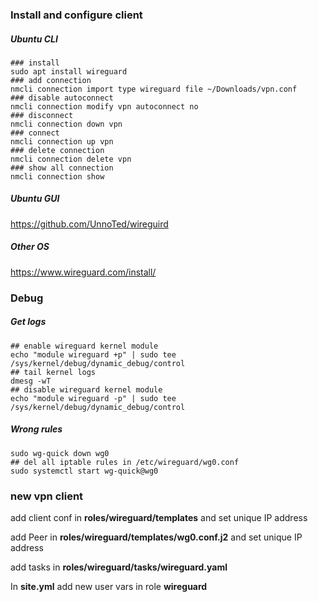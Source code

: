### Install and configure client
##### Ubuntu CLI
```
### install
sudo apt install wireguard
### add connection
nmcli connection import type wireguard file ~/Downloads/vpn.conf
### disable autoconnect
nmcli connection modify vpn autoconnect no
### disconnect
nmcli connection down vpn
### connect
nmcli connection up vpn
### delete connection
nmcli connection delete vpn
### show all connection
nmcli connection show
```
##### Ubuntu GUI
https://github.com/UnnoTed/wireguird

##### Other OS
https://www.wireguard.com/install/

### Debug
##### Get logs
```
## enable wireguard kernel module
echo "module wireguard +p" | sudo tee /sys/kernel/debug/dynamic_debug/control
## tail kernel logs
dmesg -wT
## disable wireguard kernel module
echo "module wireguard -p" | sudo tee /sys/kernel/debug/dynamic_debug/control
```
##### Wrong rules
```
sudo wg-quick down wg0
## del all iptable rules in /etc/wireguard/wg0.conf
sudo systemctl start wg-quick@wg0
```

### new vpn client
add client conf in **roles/wireguard/templates** and set unique IP address

add Peer in **roles/wireguard/templates/wg0.conf.j2** and set unique IP address

add tasks in **roles/wireguard/tasks/wireguard.yaml**

In **site.yml** add new user vars in role **wireguard** 